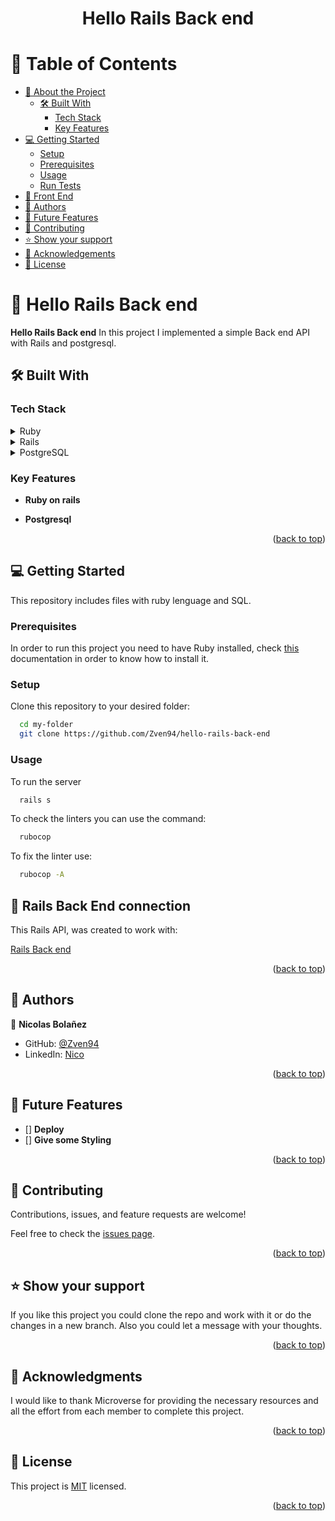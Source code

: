 <a name="readme-top"></a>
<div align="center">

  <h1><b>Hello Rails Back end</b></h1>

</div>

# 📗 Table of Contents

- [📖 About the Project](#about-project)
  - [🛠 Built With](#built-with)
    - [Tech Stack](#tech-stack)
    - [Key Features](#key-features)
- [💻 Getting Started](#getting-started)
  - [Setup](#setup)
  - [Prerequisites](#prerequisites)
  - [Usage](#usage)
  - [Run Tests](#tests)
- [🚀 Front End](#front)  
- [👥 Authors](#authors)
- [🔭 Future Features](#future-features)
- [🤝 Contributing](#contributing)
- [⭐️ Show your support](#support)
- [🙏 Acknowledgements](#acknowledgements)
- [📝 License](#license)

# 📖 Hello Rails Back end <a name="about-project"></a>

**Hello Rails Back end** In this project I implemented a simple Back end API with Rails and postgresql.

## 🛠 Built With <a name="built-with"></a>

### Tech Stack <a name="tech-stack"></a>

<details>
<summary>Ruby</summary>
  <ul>
    <li># README

This README would normally document whatever steps are necessary to get the
application up and running.

Things you may want to cover:

* Ruby version

* System dependencies

* Configuration

* Database creation

* Database initialization


* Services (job queues, cache servers, search engines, etc.)

* Deployment instructions

* ...
      <a href="https://www.ruby-lang.org/es/">Ruby</a>
    </li>
    <li>
      <a href="https://github.com/github/rubocop-github/blob/main/STYLEGUIDE.md">Ruby styles guide</a>
    </li>
    <li>
      <a href="https://github.com/microverseinc/linters-config/tree/master/ruby">Ruby linters (Rubocop)</a>
    </li>
  </ul>
</details>

<details>
<summary>Rails</summary>
  <ul>
    <li>
      <a href="https://guides.rubyonrails.org/">Guide</a>
    </li>
  </ul>
</details>

<details>
<summary> PostgreSQL </summary>
  <ul>
    <li>
      <a href="https://www.postgresql.org/docs/current/tutorial-createdb.html#TUTORIAL-CREATEDB">Documentation</a>
    </li>
  </ul>
</details>

### Key Features <a name="key-features"></a>

- **Ruby on rails**

- **Postgresql**

<p align="right">(<a href="#readme-top">back to top</a>)</p>


## 💻 Getting Started <a name="getting-started"></a>

This repository includes files with ruby lenguage and SQL.

### Prerequisites

In order to run this project you need to have Ruby installed, check [this](https://github.com/Zven94/hello-rails-back-end.git) documentation in order to know how to install it.

### Setup

Clone this repository to your desired folder:

```sh
  cd my-folder 
  git clone https://github.com/Zven94/hello-rails-back-end
```

### Usage

To run the server

```sh
  rails s
```

To check the linters you can use the command:

```sh
  rubocop
```



To fix the linter use: 

```sh
  rubocop -A

```

## 🚀 Rails Back End connection <a name="front"></a>

This Rails API, was created to work with:

[Rails Back end](https://github.com/Zven94/hello-rails-back-end)


<p align="right">(<a href="#readme-top">back to top</a>)</p>

## 👥 Authors <a name="author"></a>

👤 **Nicolas Bolañez**
-   GitHub: [@Zven94](https://github.com/Zven94)
-   LinkedIn: [Nico](https://www.linkedin.com/in/nicolas-emiliano/)

<p align="right">(<a href="#readme-top">back to top</a>)</p>

## 🔭 Future Features <a name="future-features"></a>

- [] **Deploy**
- [] **Give some Styling** 


<p align="right">(<a href="#readme-top">back to top</a>)</p>

## 🤝 Contributing <a name="contributing"></a>

Contributions, issues, and feature requests are welcome!

Feel free to check the [issues page](https://github.com/Zven94/hello-rails-back-end/issues).

<p align="right">(<a href="#readme-top">back to top</a>)</p>

## ⭐️ Show your support <a name="support"></a>

If you like this project you could clone the repo and work with it or do the changes in a new branch. Also you could let a message with your thoughts.

<p align="right">(<a href="#readme-top">back to top</a>)</p>

## 🙏 Acknowledgments <a name="acknowledgements"></a>

I would like to thank Microverse for providing the necessary resources and all the effort from each member to complete this project.

<p align="right">(<a href="#readme-top">back to top</a>)</p>

## 📝 License <a name="license"></a>

This project is [MIT](./LICENSE) licensed.

<p align="right">(<a href="#readme-top">back to top</a>)</p>